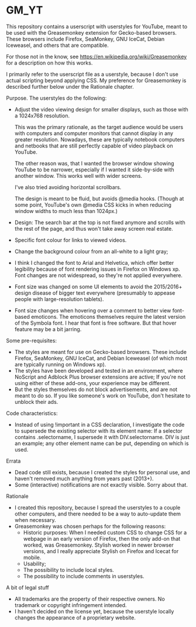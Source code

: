 # GM_YT

This repository contains a userscript with userstyles for YouTube, 
meant to be used with the Greasemonkey extension for Gecko-based browsers.
These browsers include Firefox, SeaMonkey, GNU IceCat, Debian Iceweasel, 
and others that are compatible.

For those not in the know, see
https://en.wikipedia.org/wiki/Greasemonkey
for a description on how this works.

I primarily refer to the userscript file as a userstyle, because I don't use 
actual scripting beyond applying CSS. My preference for Greasemonkey is 
described further below under the Rationale chapter.

Purpose.
The userstyles do the following:
* Adjust the video viewing design for smaller displays, such as those with a 1024x768 resolution.

  This was the primary rationale, as the target audience would be users with 
  computers and computer monitors that cannot display in any greater resolution. 
  Nowadays, these are typically notebook computers and netbooks that are still 
  perfectly capable of video playback on YouTube.
  
  The other reason was, that I wanted the browser window showing YouTube to be
  narrower, especially if I wanted it side-by-side with another window. This 
  works well with wider screens.
  
  I've also tried avoiding horizontal scrollbars.
  
  The design is meant to be fluid, but avoids @media hooks.
  (Though at some point, YouTube's own @media CSS kicks in when reducing window widths to much less than 1024px.)

* Design: The search bar at the top is not fixed anymore and scrolls with the rest of the page, and thus won't take away screen real estate.
* Specific font colour for links to viewed videos.
  
* Change the background colour from an all-white to a light gray;
* I think I changed the font to Arial and Helvetica, which offer better legibility because of font rendering issues in Firefox on Windows xp. Font changes are not widespread, so they're not applied everywhere.
* Font size was changed on some UI elements to avoid the 2015/2016+ design disease of bigger text everywhere (presumably to appease people with large-resolution tablets).
* Font size changes when hovering over a comment to better view font-based emoticons. The emoticons themselves require the latest version of the Symbola font. I hear that font is free software. But that hover feature may be a bit jarring.

Some pre-requisites:
* The styles are meant for use on Gecko-based browsers. These include Firefox, SeaMonkey, GNU IceCat, and Debian Iceweasel (of which most are typically running on Windows xp).
* The styles have been developed and tested in an environment, where NoScript and Adblock Plus browser extensions are active; If you're not using either of these add-ons, your experience may be different.
* But the styles themselves do not block advertisements, and are not meant to do so. If you like someone's work on YouTube, don't hesitate to unblock their ads.

Code characteristics:
* Instead of using !important in a CSS declaration, I investigate the code to supersede the existing selector with its element name: If a selector contains .selectorname, I supersede it with DIV.selectorname. DIV is just an example; any other element name can be put, depending on which is used.

Errata
* Dead code still exists, because I created the styles for personal use, and haven't removed much anything from years past (2013+).
* Some (interactive) notifications are not exactly visible. Sorry about that.

Rationale
* I created this repository, because I spread the userstyles to a couple other computers, and there needed to be a way to auto-update them when necessary.
* Greasemonkey was chosen perhaps for the following reasons:
  * Historic purposes: When I needed custom CSS to change CSS for a webpage in an early version of Firefox, then the only add-on that worked, was Greasemonkey. Stylish worked in newer browser versions, and I really appreciate Stylish on Firefox and Icecat for mobile.
  * Usability;
  * The possibility to include local styles.
  * The possibility to include comments in userstyles.

A bit of legal stuff
* All trademarks are the property of their respective owners. No trademark or copyright infringement intended.
* I haven't decided on the license yet, because the userstyle locally changes the appearance of a proprietary website.
